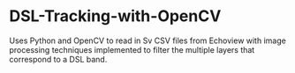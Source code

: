 # DSL-Tracking-with-OpenCV
Uses Python and OpenCV to read in Sv CSV files from Echoview with image processing techniques implemented to filter the multiple layers that correspond to a DSL band.
